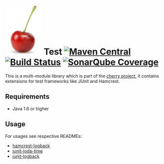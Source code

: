 # ![cherry-logo](https://raw.githubusercontent.com/codereligion/cherry/master/small-cherry.png) Test [![Maven Central](https://maven-badges.herokuapp.com/maven-central/com.codereligion/codereligion-cherry-test/badge.svg?style=plastic)](https://maven-badges.herokuapp.com/maven-central/com.codereligion/codereligion-cherry-test) [![Build Status](https://ssl.webpack.de/secure-jenkins.codereligion.com/buildStatus/icon?job=codereligion-cherry-test-master-build-flow)](http://jenkins.codereligion.com/view/codereligion-cherry-test/job/codereligion-cherry-test-master-build-flow/) [![SonarQube Coverage](https://img.shields.io/sonar/http/sonar.codereligion.com/com.codereligion:codereligion-cherry-test/coverage.svg?style=plastic)](http://sonar.codereligion.com/dashboard/index/519)

This is a multi-module library which is part of the [cherry project](https://github.com/codereligion/cherry), it contains extensions for test frameworks like JUnit and Hamcrest.

## Requirements
* Java 1.6 or higher

## Usage
For usages see respective READMEs:
* [hamcrest-logback](https://github.com/codereligion/cherry-test/blob/master/hamcrest-logback/README.md)
* [junit-joda-time](https://github.com/codereligion/cherry-test/blob/master/junit-joda-time/README.md)
* [junit-logback](https://github.com/codereligion/cherry-test/blob/master/junit-logback/README.md)
